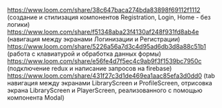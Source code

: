 https://www.loom.com/share/38c647baca274bda83898f69112f1112 (создание и стилизация компонентов Registration, Login, Home - без логики) <br />
https://www.loom.com/share/f51348aba23f4130af248f931fd8ab4e (навигация между экранами Логинизации и Регистрации) <br />
https://www.loom.com/share/5226a56a7d3c4d95ad6db3d8a88c51b1 (работа с клавиатурой и обработка данных формы) <br />
https://www.loom.com/share/e56fe4d7f5ec4c9ab9f3f1539bc7950c (подключение redux и написание запросов на firebase) <br />
https://www.loom.com/share/431f27c3d1de469ea1aac85efa3d0dd0 (tab навигация между экранами LibraryScreen и ProfileScreen, отрисовка экрана LibraryScreen и PlayerScreen, реализованного с помощью компонента Modal) <br />
